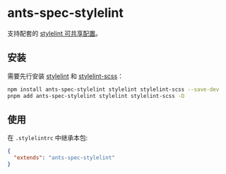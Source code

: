 # ants-spec-stylelint

支持配套的 [stylelint 可共享配置](https://stylelint.io/user-guide/configure)。

## 安装

需要先行安装 [stylelint](https://www.npmjs.com/package/stylelint) 和 [stylelint-scss](https://www.npmjs.com/package/stylelint-scss)：

```bash
npm install ants-spec-stylelint stylelint stylelint-scss --save-dev
pnpm add ants-spec-stylelint stylelint stylelint-scss -D
```

## 使用

在 `.stylelintrc` 中继承本包:

```json
{
  "extends": "ants-spec-stylelint"
}
```
